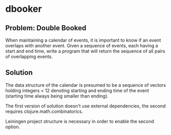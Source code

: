 # dbooker

## Problem: Double Booked

When maintaining a calendar of events, it is important to know if an event overlaps with another event.
Given a sequence of events, each having a start and end time, write a program that will return the sequence of all pairs of overlapping events.

## Solution

The data structure of the calendar is presumed to be a sequence of vectors holding integers < 12
denoting starting and ending time of the event (starting time always being smaller than ending).

The first version of solution doesn't use external dependencies, the second requires clojure.math.combinatorics.

Leiningen project structure is necessary in order to enable the second option.
